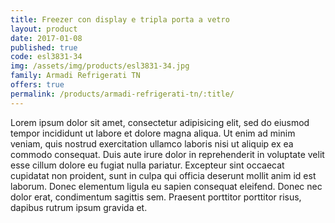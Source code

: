```yaml
---
title: Freezer con display e tripla porta a vetro
layout: product
date: 2017-01-08
published: true
code: esl3831-34
img: /assets/img/products/esl3831-34.jpg
family: Armadi Refrigerati TN
offers: true
permalink: /products/armadi-refrigerati-tn/:title/
---
```


Lorem ipsum dolor sit amet, consectetur adipisicing elit, sed do eiusmod tempor incididunt ut labore et dolore magna aliqua. Ut enim ad minim veniam, quis nostrud exercitation ullamco laboris nisi ut aliquip ex ea commodo consequat. Duis aute irure dolor in reprehenderit in voluptate velit esse cillum dolore eu fugiat nulla pariatur. Excepteur sint occaecat cupidatat non proident, sunt in culpa qui officia deserunt mollit anim id est laborum. Donec elementum ligula eu sapien consequat eleifend. Donec nec dolor erat, condimentum sagittis sem. Praesent porttitor porttitor risus, dapibus rutrum ipsum gravida et.

